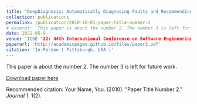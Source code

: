 ```yaml
---
title: "DeepDiagnosis: Automatically Diagnosing Faults and Recommending Actionable Fixes in Deep Learning Programs"
collection: publications
permalink: /publication/2010-10-01-paper-title-number-2
# excerpt: 'This paper is about the number 2. The number 3 is left for future work.'
date: 2022-05-9
venue: 'ICSE '22: 44th International Conference on Software Engineering'
paperurl: 'http://academicpages.github.io/files/paper2.pdf'
citation: 'In-Person ( Pittsburgh, USA )'
---
```

This paper is about the number 2. The number 3 is left for future work.

[Download paper here](http://academicpages.github.io/files/paper2.pdf)

Recommended citation: Your Name, You. (2010). "Paper Title Number 2." <i>Journal 1</i>. 1(2).